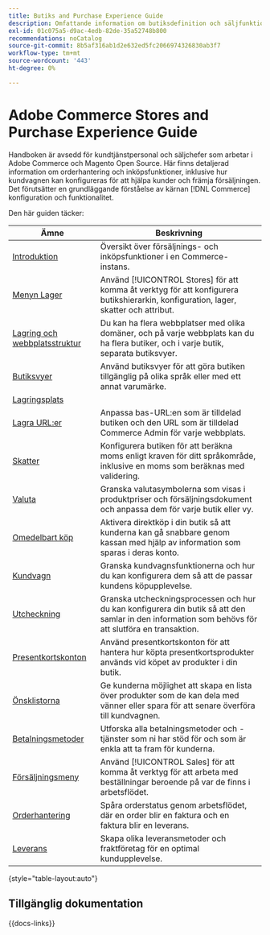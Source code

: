 ```yaml
---
title: Butiks and Purchase Experience Guide
description: Omfattande information om butiksdefinition och säljfunktioner för kundtjänstpersonal och säljchefer som arbetar i Adobe Commerce och Magento Open Source Admin.
exl-id: 01c075a5-d9ac-4edb-82de-35a52748b800
recommendations: noCatalog
source-git-commit: 8b5af316ab1d2e632ed5fc2066974326830ab3f7
workflow-type: tm+mt
source-wordcount: '443'
ht-degree: 0%

---
```


# Adobe Commerce Stores and Purchase Experience Guide

Handboken är avsedd för kundtjänstpersonal och säljchefer som arbetar i Adobe Commerce och Magento Open Source. Här finns detaljerad information om orderhantering och inköpsfunktioner, inklusive hur kundvagnen kan konfigureras för att hjälpa kunder och främja försäljningen. Det förutsätter en grundläggande förståelse av kärnan [!DNL Commerce] konfiguration och funktionalitet.

Den här guiden täcker:

| Ämne | Beskrivning |
| ------- | ----------- |
| [Introduktion](introduction.md) | Översikt över försäljnings- och inköpsfunktioner i en Commerce-instans. |
| [Menyn Lager](stores-menu.md) | Använd [!UICONTROL Stores] för att komma åt verktyg för att konfigurera butikshierarkin, konfiguration, lager, skatter och attribut. |
| [Lagring och webbplatsstruktur](stores.md) | Du kan ha flera webbplatser med olika domäner, och på varje webbplats kan du ha flera butiker, och i varje butik, separata butiksvyer. |
| [Butiksvyer](store-views.md) | Använd butiksvyer för att göra butiken tillgänglig på olika språk eller med ett annat varumärke. |
| [Lagringsplats](store-localize.md) |  |
| [Lagra URL:er](store-urls.md) | Anpassa bas-URL:en som är tilldelad butiken och den URL som är tilldelad Commerce Admin för varje webbplats. |
| [Skatter](taxes.md) | Konfigurera butiken för att beräkna moms enligt kraven för ditt språkområde, inklusive en moms som beräknas med validering. |
| [Valuta](currency.md) | Granska valutasymbolerna som visas i produktpriser och försäljningsdokument och anpassa dem för varje butik eller vy. |
| [Omedelbart köp](checkout-instant-purchase.md) | Aktivera direktköp i din butik så att kunderna kan gå snabbare genom kassan med hjälp av information som sparas i deras konto. |
| [Kundvagn](cart.md) | Granska kundvagnsfunktionerna och hur du kan konfigurera dem så att de passar kundens köpupplevelse. |
| [Utcheckning](checkout-process.md) | Granska utcheckningsprocessen och hur du kan konfigurera din butik så att den samlar in den information som behövs för att slutföra en transaktion. |
| [Presentkortskonton](product-gift-card-workflow.md) | Använd presentkortskonton för att hantera hur köpta presentkortsprodukter används vid köpet av produkter i din butik. |
| [Önsklistorna](wishlists.md) | Ge kunderna möjlighet att skapa en lista över produkter som de kan dela med vänner eller spara för att senare överföra till kundvagnen. |
| [Betalningsmetoder](payments.md) | Utforska alla betalningsmetoder och -tjänster som ni har stöd för och som är enkla att ta fram för kunderna. |
| [Försäljningsmeny](sales-menu.md) | Använd [!UICONTROL Sales] för att komma åt verktyg för att arbeta med beställningar beroende på var de finns i arbetsflödet. |
| [Orderhantering](orders.md) | Spåra orderstatus genom arbetsflödet, där en order blir en faktura och en faktura blir en leverans. |
| [Leverans](delivery.md) | Skapa olika leveransmetoder och fraktföretag för en optimal kundupplevelse. |

{style="table-layout:auto"}

## Tillgänglig dokumentation

{{docs-links}}
